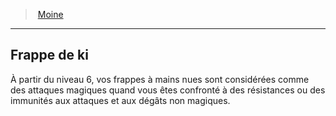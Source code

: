 ﻿---
!Generic
Id: monk_hd.md#frappe-de-ki
ParentLink: monk_hd.md#moine
Name: Frappe de ki
ParentName: Moine
NameLevel: 2
---
> [Moine](hd_monk.md)

---

## Frappe de ki

À partir du niveau 6, vos frappes à mains nues sont considérées comme des attaques magiques quand vous êtes confronté à des résistances ou des immunités aux attaques et aux dégâts non magiques.

